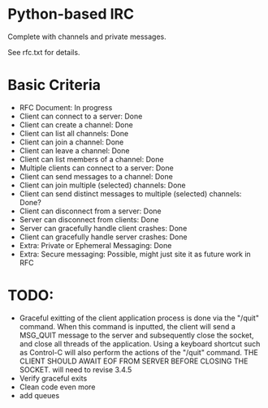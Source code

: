 # Python-based IRC

Complete with channels and private messages.

See rfc.txt for details.

# Basic Criteria
* RFC Document: In progress
* Client can connect to a server: Done
* Client can create a channel: Done
* Client can list all channels: Done
* Client can join a channel: Done
* Client can leave a channel: Done
* Client can list members of a channel: Done
* Multiple clients can connect to a server: Done
* Client can send messages to a channel: Done
* Client can join multiple (selected) channels: Done
* Client can send distinct messages to multiple (selected) channels: Done?
* Client can disconnect from a server: Done
* Server can disconnect from clients: Done
* Server can gracefully handle client crashes: Done
* Client can gracefully handle server crashes: Done
* Extra: Private or Ephemeral Messaging: Done
* Extra: Secure messaging: Possible, might just site it as future work in RFC

# TODO:
* Graceful exitting of the client application process is done via the "/quit" command. When this command is inputted, the client will send a MSG_QUIT message to the server and subsequently close the socket, and close all threads of the application. Using a keyboard shortcut such as Control-C will also perform the actions of the "/quit" command. THE CLIENT SHOULD AWAIT EOF FROM SERVER BEFORE CLOSING THE SOCKET. will need to revise 3.4.5
* Verify graceful exits
* Clean code even more
* add queues
